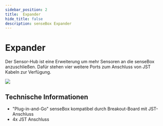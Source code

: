 ```yaml
---
sidebar_position: 2
title:  Expander
hide_title: false
description: senseBox Expander
---
```

# Expander

Der Sensor-Hub ist eine Erweiterung um mehr Sensoren an die senseBox anzuschließen. Dafür stehen vier weitere Ports zum Anschluss von JST Kabeln zur Verfügung.

![](/img/hardware-bilder/expander/hub_bottom.png)

## Technische Informationen

* "Plug-in-and-Go" senseBox kompatibel durch Breakout-Board mit JST-Anschluss
* 4x JST Anschluss
